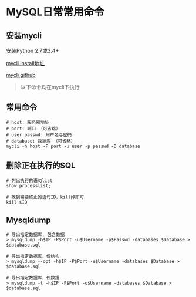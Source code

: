 # MySQL日常常用命令

## 安装mycli

安装Python 2.7或3.4+

[mycli install地址](https://www.mycli.net/install)

[mycli github](https://github.com/dbcli/mycli)

> 以下命令均在mycli下执行

## 常用命令

~~~shell
# host: 服务器地址
# port: 端口 （可省略）
# user passwd: 用户名与密码
# database: 数据库 （可省略）
mycli -h host -P port -u user -p passwd -D database
~~~

## 删除正在执行的SQL

~~~shell
# 列出执行的语句list
show processlist;

# 找到需要终止的语句ID，kill掉即可
kill $ID
~~~

## Mysqldump

~~~shell
# 导出指定数据库, 包含数据
> mysqldump -h$IP -P$Port -u$Username -p$Passwd -databases $Database > $database.sql

# 导出指定数据库，仅结构
> mysqldump --opt -h$IP -P$Port -u$Username -databases $Database > $database.sql

# 导出指定数据库，仅数据
> mysqldump -t -h$IP -P$Port -u$Username -databases $Database > $database.sql
~~~


